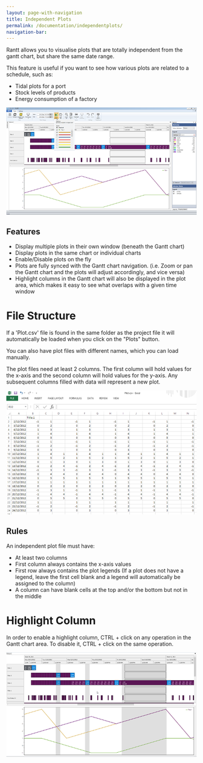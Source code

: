 ```yaml
---
layout: page-with-navigation
title: Independent Plots
permalink: /documentation/independentplots/
navigation-bar:
---
```


Rantt allows you to visualise plots that are totally independent from the gantt chart, but share the same date range.

This feature is useful if you want to see how various plots are related to a schedule, such as:

- Tidal plots for a port
- Stock levels of products
- Energy consumption of a factory

![Plots](img/Plots.png)

Features
--------

- Display multiple plots in their own window (beneath the Gantt chart)
- Display plots in the same chart or individual charts
- Enable/Disable plots on the fly
- Plots are fully synced with the Gantt chart navigation. (i.e. Zoom or pan the Gantt chart and the plots will adjust accordingly, and vice versa)
- Highlight columns in the Gantt chart will also be displayed in the plot area, which makes it easy to see what overlaps with a given time window


File Structure
==============

If a 'Plot.csv' file is found in the same folder as the project file it will automatically be loaded when you click on the "Plots" button.

You can also have plot files with different names, which you can load manually.

The plot files need at least 2 columns. The first column will hold values for the x-axis and the second column will hold values for the y-axis. Any subsequent columns filled with data will represent a new plot.

![Plot File](img/PlotFile.png)

Rules
------

An independent plot file must have:

- At least two columns
- First column always contains the x-axis values
- First row always contains the plot legends (If a plot does not have a legend, leave the first cell blank and a legend will automatically be assigned to the column)
- A column can have blank cells at the top and/or the bottom but not in the middle


Highlight Column
==================

In order to enable a highlight column, CTRL + click on any operation in the Gantt chart area. To disable it, CTRL + click on the same operation.

![Column Highlights](img/HighlightColumns.png)

